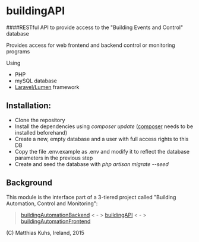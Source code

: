 # buildingAPI

####RESTful API to provide access to the "Building Events and Control" database

Provides access for web frontend and backend control or monitoring programs

Using
* PHP
* mySQL database
* [Laravel/Lumen](http://lumen.laravel.com/) framework 
 
## Installation:
* Clone the repository
* Install the dependencies using *composer update* ([composer](http://getcomposer.org) needs to be installed beforehand)
* Create a new, empty database and a user with full access rights to this DB
* Copy the file  .env.example  as  .env  and modify it to reflect the database parameters in the previous step
* Create and seed the database with *php artisan migrate --seed*

## Background
This module is the interface part of a 3-tiered project called "Building Automation, Control and Monitoring":

>[buildingAutomationBackend](https://github.com/matthiku/buildingAutomationBackend)  < - > [buildingAPI](https://github.com/matthiku/buildingAPI)  < - > [buildingAutomationFrontend](https://github.com/matthiku/buildingAutomationFrontend)

(C) Matthias Kuhs, Ireland, 2015
